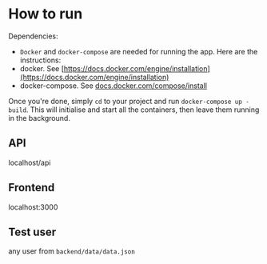 # How to run #

Dependencies:
* `Docker` and `docker-compose` are needed for running the app. Here are the instructions:
* docker. See [https://docs.docker.com/engine/installation](https://docs.docker.com/engine/installation)
* docker-compose. See [docs.docker.com/compose/install](https://docs.docker.com/compose/install/)

Once you're done, simply `cd` to your project and run `docker-compose up -build`. This will initialise and start all the
containers, then leave them running in the background.

## API
localhost/api

## Frontend
localhost:3000

## Test user
any user from `backend/data/data.json`


